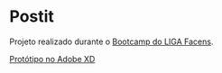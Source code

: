 # Postit
Projeto realizado durante o [Bootcamp do LIGA Facens](https://blog.facens.br/liga-facens-promove-bootcamp-virtual-gratuito-e-com-possibilidade-de-contratacao/).

[Protótipo no Adobe XD](https://xd.adobe.com/view/a314ad76-9926-43ca-b51f-7bc0156489f6-f647/)